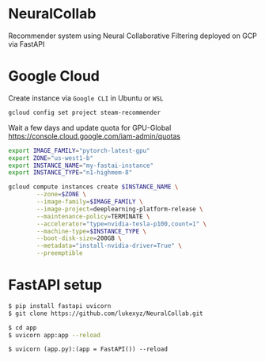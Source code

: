 # NeuralCollab
Recommender system using Neural Collaborative Filtering deployed on GCP via FastAPI


# Google Cloud 
Create instance via `Google CLI` in Ubuntu or `WSL`
```sh
gcloud config set project steam-recommender
```

Wait a few days and update quota for GPU-Global
https://console.cloud.google.com/iam-admin/quotas


```sh
export IMAGE_FAMILY="pytorch-latest-gpu"
export ZONE="us-west1-b"
export INSTANCE_NAME="my-fastai-instance"
export INSTANCE_TYPE="n1-highmem-8"

gcloud compute instances create $INSTANCE_NAME \
        --zone=$ZONE \
        --image-family=$IMAGE_FAMILY \
        --image-project=deeplearning-platform-release \
        --maintenance-policy=TERMINATE \
        --accelerator="type=nvidia-tesla-p100,count=1" \
        --machine-type=$INSTANCE_TYPE \
        --boot-disk-size=200GB \
        --metadata="install-nvidia-driver=True" \
        --preemptible
```

# FastAPI setup
```sh
$ pip install fastapi uvicorn
$ git clone https://github.com/lukexyz/NeuralCollab.git

$ cd app  
$ uvicorn app:app --reload  
```
```$ uvicorn (app.py):(app = FastAPI()) --reload```

